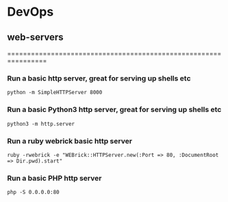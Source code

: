# DevOps 




## web-servers
================================================================

### Run a basic http server, great for serving up shells etc
```python -m SimpleHTTPServer 8000```

### Run a basic Python3 http server, great for serving up shells etc
```python3 -m http.server```

### Run a ruby webrick basic http server
```ruby -rwebrick -e "WEBrick::HTTPServer.new(:Port => 80, :DocumentRoot => Dir.pwd).start"```

### Run a basic PHP http server
```php -S 0.0.0.0:80```
